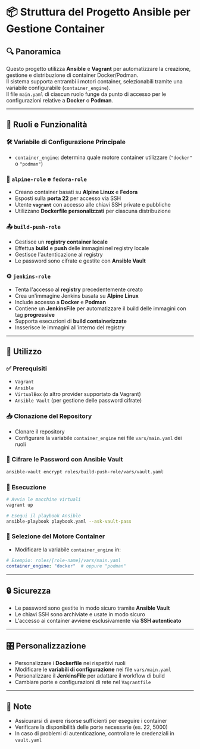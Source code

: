 # 📦 Struttura del Progetto Ansible per Gestione Container

## 🔍 Panoramica

Questo progetto utilizza **Ansible** e **Vagrant** per automatizzare la creazione, gestione e distribuzione di container Docker/Podman.  
Il sistema supporta entrambi i motori container, selezionabili tramite una variabile configurabile (`container_engine`).  
Il file `main.yaml` di ciascun ruolo funge da punto di accesso per le configurazioni relative a **Docker** o **Podman**.

---

## 🧩 Ruoli e Funzionalità

### 🛠️ Variabile di Configurazione Principale

- `container_engine`: determina quale motore container utilizzare (`"docker"` o `"podman"`)

### 🐧 `alpine-role` e `fedora-role`

- Creano container basati su **Alpine Linux** e **Fedora**
- Esposti sulla **porta 22** per accesso via SSH
- Utente **`vagrant`** con accesso alle chiavi SSH private e pubbliche
- Utilizzano **Dockerfile personalizzati** per ciascuna distribuzione

### 📤 `build-push-role`

- Gestisce un **registry container locale**
- Effettua **build** e **push** delle immagini nel registry locale
- Gestisce l'autenticazione al registry
- Le password sono cifrate e gestite con **Ansible Vault**

### ⚙️ `jenkins-role`

- Tenta l'accesso al **registry** precedentemente creato
- Crea un'immagine Jenkins basata su **Alpine Linux**
- Include accesso a **Docker** e **Podman**
- Contiene un **JenkinsFile** per automatizzare il build delle immagini con tag **progressive**
- Supporta esecuzioni di **build containerizzate**
- Insserisce le immagini all'interno del registry
  
---

## 🧰 Utilizzo

### ✅ Prerequisiti

- `Vagrant`
- `Ansible`
- `VirtualBox` (o altro provider supportato da Vagrant)
- `Ansible Vault` (per gestione delle password cifrate)

### 📥 Clonazione del Repository

- Clonare il repository
- Configurare la variabile `container_engine` nei file `vars/main.yaml` dei ruoli

### 🔐 Cifrare le Password con Ansible Vault

```bash
ansible-vault encrypt roles/build-push-role/vars/vault.yaml
```

### 🚀 Esecuzione

```bash
# Avvia le macchine virtuali
vagrant up

# Esegui il playbook Ansible
ansible-playbook playbook.yaml --ask-vault-pass
```

### 🔄 Selezione del Motore Container

- Modificare la variabile `container_engine` in:

```yaml
# Esempio: roles/[role-name]/vars/main.yaml
container_engine: "docker"  # oppure "podman"
```

---

## 🔒 Sicurezza

- Le password sono gestite in modo sicuro tramite **Ansible Vault**
- Le chiavi SSH sono archiviate e usate in modo sicuro
- L'accesso ai container avviene esclusivamente via **SSH autenticato**

---

## 🎛️ Personalizzazione

- Personalizzare i **Dockerfile** nei rispettivi ruoli
- Modificare le **variabili di configurazione** nei file `vars/main.yaml`
- Personalizzare il **JenkinsFile** per adattare il workflow di build
- Cambiare porte e configurazioni di rete nel `Vagrantfile`

---

## 📝 Note

- Assicurarsi di avere risorse sufficienti per eseguire i container
- Verificare la disponibilità delle porte necessarie (es. 22, 5000)
- In caso di problemi di autenticazione, controllare le credenziali in `vault.yaml`
